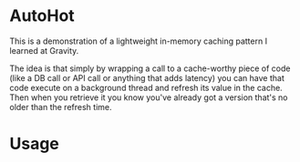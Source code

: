 # AutoHot

This is a demonstration of a lightweight in-memory caching pattern 
I learned at Gravity.

The idea is that simply by wrapping a call to a cache-worthy piece of 
code (like a DB call or API call or anything that adds latency) you 
can have that code execute on a background thread and refresh its value
in the cache. Then when you retrieve it you know you've already got a version
that's no older than the refresh time.

# Usage